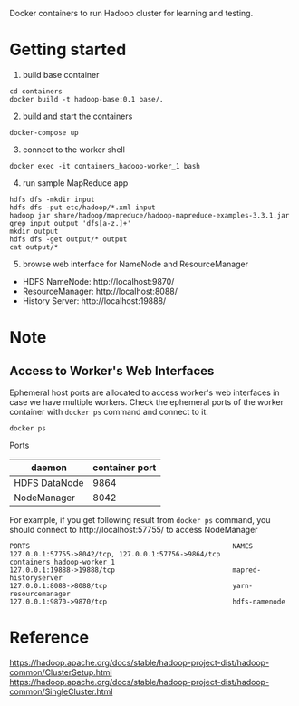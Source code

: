 Docker containers to run Hadoop cluster for learning and testing.

# Getting started

1. build base container
```
cd containers
docker build -t hadoop-base:0.1 base/.
```

2. build and start the containers
```
docker-compose up
```

3. connect to the worker shell
```
docker exec -it containers_hadoop-worker_1 bash
```

4. run sample MapReduce app

```
hdfs dfs -mkdir input
hdfs dfs -put etc/hadoop/*.xml input
hadoop jar share/hadoop/mapreduce/hadoop-mapreduce-examples-3.3.1.jar grep input output 'dfs[a-z.]+'
mkdir output
hdfs dfs -get output/* output
cat output/*
```

5. browse web interface for NameNode and ResourceManager
- HDFS NameNode: http://localhost:9870/
- ResourceManager: http://localhost:8088/
- History Server: http://localhost:19888/

# Note

## Access to Worker's Web Interfaces

Ephemeral host ports are allocated to access worker's web interfaces in case we have multiple workers.
Check the ephemeral ports of the worker container with `docker ps` command and connect to it.
```
docker ps
```

Ports

| daemon        | container port |
|---------------|----------------|
| HDFS DataNode | 9864           |
| NodeManager   | 8042           |


For example, if you get following result from `docker ps` command, you should connect to http://localhost:57755/ to access NodeManager
```
PORTS                                                  NAMES
127.0.0.1:57755->8042/tcp, 127.0.0.1:57756->9864/tcp   containers_hadoop-worker_1
127.0.0.1:19888->19888/tcp                             mapred-historyserver
127.0.0.1:8088->8088/tcp                               yarn-resourcemanager
127.0.0.1:9870->9870/tcp                               hdfs-namenode
```

# Reference
https://hadoop.apache.org/docs/stable/hadoop-project-dist/hadoop-common/ClusterSetup.html
https://hadoop.apache.org/docs/stable/hadoop-project-dist/hadoop-common/SingleCluster.html
